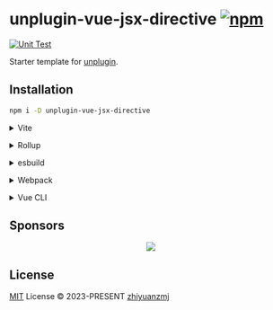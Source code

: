 # unplugin-vue-jsx-directive [![npm](https://img.shields.io/npm/v/unplugin-vue-jsx-directive.svg)](https://npmjs.com/package/unplugin-vue-jsx-directive)

[![Unit Test](https://github.com/zhiyuanzmj/unplugin-vue-jsx-directive/actions/workflows/unit-test.yml/badge.svg)](https://github.com/zhiyuanzmj/unplugin-vue-jsx-directive/actions/workflows/unit-test.yml)

Starter template for [unplugin](https://github.com/unjs/unplugin).

## Installation

```bash
npm i -D unplugin-vue-jsx-directive
```

<details>
<summary>Vite</summary><br>

```ts
// vite.config.ts
import UnpluginStarter from 'unplugin-vue-jsx-directive/vite'

export default defineConfig({
  plugins: [UnpluginStarter()],
})
```

<br></details>

<details>
<summary>Rollup</summary><br>

```ts
// rollup.config.js
import UnpluginStarter from 'unplugin-vue-jsx-directive/rollup'

export default {
  plugins: [UnpluginStarter()],
}
```

<br></details>

<details>
<summary>esbuild</summary><br>

```ts
// esbuild.config.js
import { build } from 'esbuild'

build({
  plugins: [require('unplugin-vue-jsx-directive/esbuild')()],
})
```

<br></details>

<details>
<summary>Webpack</summary><br>

```ts
// webpack.config.js
module.exports = {
  /* ... */
  plugins: [require('unplugin-vue-jsx-directive/webpack')()],
}
```

<br></details>

<details>
<summary>Vue CLI</summary><br>

```ts
// vue.config.js
module.exports = {
  configureWebpack: {
    plugins: [require('unplugin-vue-jsx-directive/webpack')()],
  },
}
```

<br></details>

## Sponsors

<p align="center">
  <a href="https://cdn.jsdelivr.net/gh/zhiyuanzmj/sponsors/sponsors.svg">
    <img src='https://cdn.jsdelivr.net/gh/zhiyuanzmj/sponsors/sponsors.svg'/>
  </a>
</p>

## License

[MIT](./LICENSE) License © 2023-PRESENT [zhiyuanzmj](https://github.com/zhiyuanzmj)

